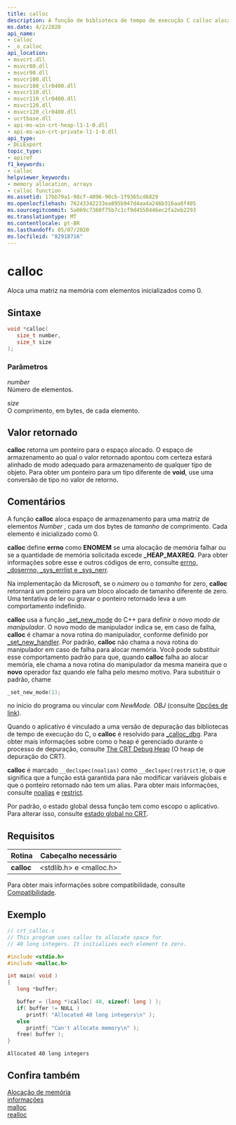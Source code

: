 ```yaml
---
title: calloc
description: A função de biblioteca de tempo de execução C calloc aloca memória inicializada por zero.
ms.date: 4/2/2020
api_name:
- calloc
- _o_calloc
api_location:
- msvcrt.dll
- msvcr80.dll
- msvcr90.dll
- msvcr100.dll
- msvcr100_clr0400.dll
- msvcr110.dll
- msvcr110_clr0400.dll
- msvcr120.dll
- msvcr120_clr0400.dll
- ucrtbase.dll
- api-ms-win-crt-heap-l1-1-0.dll
- api-ms-win-crt-private-l1-1-0.dll
api_type:
- DLLExport
topic_type:
- apiref
f1_keywords:
- calloc
helpviewer_keywords:
- memory allocation, arrays
- calloc function
ms.assetid: 17bb79a1-98cf-4096-90cb-1f9365cd6829
ms.openlocfilehash: 76243342233ea895b947d4aa4a246b316aa8f405
ms.sourcegitcommit: 5a069c7360f75b7c1cf9d4550446ec2fa2eb2293
ms.translationtype: MT
ms.contentlocale: pt-BR
ms.lasthandoff: 05/07/2020
ms.locfileid: "82918716"
---
```

# <a name="calloc"></a>calloc

Aloca uma matriz na memória com elementos inicializados como 0.

## <a name="syntax"></a>Sintaxe

```C
void *calloc(
   size_t number,
   size_t size
);
```

### <a name="parameters"></a>Parâmetros

*number*<br/>
Número de elementos.

*size*<br/>
O comprimento, em bytes, de cada elemento.

## <a name="return-value"></a>Valor retornado

**calloc** retorna um ponteiro para o espaço alocado. O espaço de armazenamento ao qual o valor retornado apontou com certeza estará alinhado de modo adequado para armazenamento de qualquer tipo de objeto. Para obter um ponteiro para um tipo diferente de **void**, use uma conversão de tipo no valor de retorno.

## <a name="remarks"></a>Comentários

A função **calloc** aloca espaço de armazenamento para uma matriz de elementos *Number* , cada um dos bytes de *tamanho* de comprimento. Cada elemento é inicializado como 0.

**calloc** define **errno** como **ENOMEM** se uma alocação de memória falhar ou se a quantidade de memória solicitada excede **_HEAP_MAXREQ**. Para obter informações sobre esse e outros códigos de erro, consulte [errno, _doserrno, _sys_errlist e _sys_nerr](../../c-runtime-library/errno-doserrno-sys-errlist-and-sys-nerr.md).

Na implementação da Microsoft, se o *número* ou o *tamanho* for zero, **calloc** retornará um ponteiro para um bloco alocado de tamanho diferente de zero. Uma tentativa de ler ou gravar o ponteiro retornado leva a um comportamento indefinido.

**calloc** usa a função [_set_new_mode](set-new-mode.md) do C++ para definir o *novo modo de manipulador*. O novo modo de manipulador indica se, em caso de falha, **calloc** é chamar a nova rotina do manipulador, conforme definido por [_set_new_handler](set-new-handler.md). Por padrão, **calloc** não chama a nova rotina do manipulador em caso de falha para alocar memória. Você pode substituir esse comportamento padrão para que, quando **calloc** falha ao alocar memória, ele chama a nova rotina do manipulador da mesma maneira que o **novo** operador faz quando ele falha pelo mesmo motivo. Para substituir o padrão, chame

```C
_set_new_mode(1);
```

no início do programa ou vincular com *NewMode. OBJ* (consulte [Opções de link](../../c-runtime-library/link-options.md)).

Quando o aplicativo é vinculado a uma versão de depuração das bibliotecas de tempo de execução do C, o **calloc** é resolvido para [_calloc_dbg](calloc-dbg.md). Para obter mais informações sobre como o heap é gerenciado durante o processo de depuração, consulte [The CRT Debug Heap](/visualstudio/debugger/crt-debug-heap-details) (O heap de depuração do CRT).

**calloc** é marcado `__declspec(noalias)` como `__declspec(restrict)`e, o que significa que a função está garantida para não modificar variáveis globais e que o ponteiro retornado não tem um alias. Para obter mais informações, consulte [noalias](../../cpp/noalias.md) e [restrict](../../cpp/restrict.md).

Por padrão, o estado global dessa função tem como escopo o aplicativo. Para alterar isso, consulte [estado global no CRT](../global-state.md).

## <a name="requirements"></a>Requisitos

|Rotina|Cabeçalho necessário|
|-------------|---------------------|
|**calloc**|\<stdlib.h> e \<malloc.h>|

Para obter mais informações sobre compatibilidade, consulte [Compatibilidade](../../c-runtime-library/compatibility.md).

## <a name="example"></a>Exemplo

```C
// crt_calloc.c
// This program uses calloc to allocate space for
// 40 long integers. It initializes each element to zero.

#include <stdio.h>
#include <malloc.h>

int main( void )
{
   long *buffer;

   buffer = (long *)calloc( 40, sizeof( long ) );
   if( buffer != NULL )
      printf( "Allocated 40 long integers\n" );
   else
      printf( "Can't allocate memory\n" );
   free( buffer );
}
```

```Output
Allocated 40 long integers
```

## <a name="see-also"></a>Confira também

[Alocação de memória](../../c-runtime-library/memory-allocation.md)<br/>
[informações](free.md)<br/>
[malloc](malloc.md)<br/>
[realloc](realloc.md)<br/>
